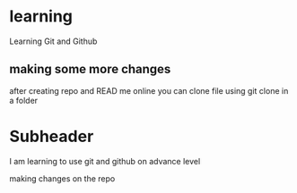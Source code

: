 # learning

Learning Git and Github

## making some more changes

after creating repo and READ me online you can clone file using git clone in a folder

# Subheader

I am learning to use git and github on advance level

making changes on the repo 
